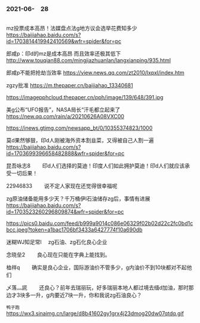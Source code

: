 ### 2021-06-　28

```note
```

<div id="Div1" style="">

mz投票成本高昂！法媒盘点法g地方议会选举花费知多少
https://baijiahao.baidu.com/s?id=1703814419942410569&wfr=spider&for=pc

郎咸p：印d的mz是成本高昂 而且效率还极其低下
http://www.touqian88.com/mingjiazhuanlan/langxianping/935.html

郎咸p不能把抢劫当效率
https://view.news.qq.com/zt2010/lxpxl/index.htm

zgzy批准
https://m.thepaper.cn/baijiahao_13340681

https://imagepphcloud.thepaper.cn/pph/image/139/648/391.jpg

美g公布“UFO报告”，NASA局长“汗毛都立起来了
https://new.qq.com/rain/a/20210626A08VXC00

https://inews.gtimg.com/newsapp_bt/0/10355374823/1000

莫d果然够狠，印d人刚被海外资本割韭菜，又得被自己人割一遍
https://baijiahao.baidu.com/s?id=1703699396658482888&wfr=spider&for=pc

昆吾咏志8　
　印d人们选择的莫迪！印度人们如此拥护莫迪！印d人们就应该承受一切后果！<br>

22946833　
　说不定人家现在还觉得很幸福呢<br>

zg原油储备能用多少天？千万桶伊l石油储存zg后，事情有进展
https://baijiahao.baidu.com/s?id=1703523260296809874&wfr=spider&for=pc

https://pics0.baidu.com/feed/b999a9014c086e06329f02b02d22c2fc0bd1cbcc.jpeg?token=a1bac1706bf3433a6427774f10a690db

迷糊WJ知足常l
　zg石油、zg石化良心企业<br>

念晓垒2　
　良心现在只能在字典上能找到。<br>

桖祥q　
　确实是良心企业，国际游油价不管多少，g内油价不到10块都对不起他们<br>

乄落灬誮　
　还良心？前年去瑞丽玩，好多瑞丽本地人都过境去缅d加油，那时那边才3块多一升，g内要近7块一升，你和我说zg石油良心？<br>

`鸭子跑`<br>
https://wx3.sinaimg.cn/large/d8b41602gy1grx4j23dmog20dw07qtdq.gif

</div>

<script src="https://cdn.jsdelivr.net/npm/jquery@3.5.1/dist/jquery.min.js"></script>

<link rel="stylesheet" href="https://cdn.jsdelivr.net/gh/fancyapps/fancybox@3.5.7/dist/jquery.fancybox.min.css" />
<script src="https://cdn.jsdelivr.net/gh/fancyapps/fancybox@3.5.7/dist/jquery.fancybox.min.js"></script>

<script type="text/javascript">

setTimeout(function(){
  Div1.innerHTML = parseURL(Div1.innerHTML);
},0);

var __urlRegex = /(\b(https?|ftp|file):\/\/[-A-Z0-9+&@#\/%?=~_|!:,.;]*[-A-Z0-9+&@#\/%=~_|])/ig;
var __imgRegex = /\.(?:jpe?g|gif|png)$/i;

function parseURL($string){

    var exp = __urlRegex;
    return $string.replace(exp,function(match){
            __imgRegex.lastIndex=0;
            if(__imgRegex.test(match)){
                return '<a data-fancybox="gallery" href="' + match.replace("/p=700", "")
                 + '"><img src="' + match.replace("/p=700", "")+'" width="64"></a>';
            }
            else{
                return '<br><a href="' + match + '" target="_blank">' + match + '</a><br><br>';
            }
        }
    );
}

</script>
